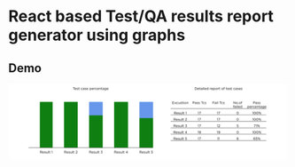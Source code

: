 # React based Test/QA results report generator using graphs

## Demo

![Demo](https://raw.githubusercontent.com/voletiswaroop/reactEcommerce/master/src/demoImages/qa-report.png)
